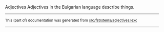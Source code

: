 Adjectives
Adjectives in the Bulgarian language describe things.

* * *

<small>This (part of) documentation was generated from [src/fst/stems/adjectives.lexc](https://github.com/giellalt/lang-bul/blob/main/src/fst/stems/adjectives.lexc)</small>

---

